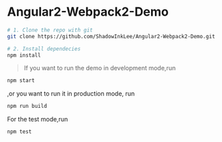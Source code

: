 # Angular2-Webpack2-Demo

```bash
# 1. Clone the repo with git
git clone https://github.com/ShadowInkLee/Angular2-Webpack2-Demo.git

# 2. Install dependecies
npm install
```

> If you want to run the demo in development mode,run

```bash
npm start
```
,or you want to run it in production mode, run

```bash
npm run build
```

For the test mode,run
```bash
npm test
```

